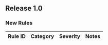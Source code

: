 ## Release 1.0

### New Rules

Rule ID | Category | Severity | Notes
--------|----------|----------|--------------------
